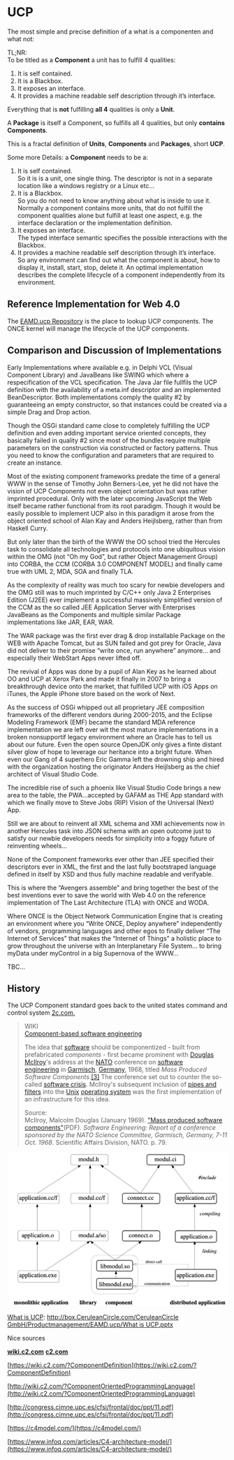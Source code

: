 # UCP

The most simple and precise definition of a what is a componenten and what not:

TL;NR:  
To be titled as a **Component** a unit has to fulfill 4 qualities:

1. It is self contained.
2. It is a Blackbox.
3. It exposes an interface.
4. It provides a machine readable self description through it’s interface.

Everything that is **not** fulfilling **all 4** qualities is only a **Unit**.

A **Package** is itself a Component, so fulfills all 4 qualities, but only **contains Components**.

This is a fractal definition of **Units**, **Components** and **Packages**, short **UCP**.

Some more Details: a **Component** needs to be a:

1. It is self contained.  
So it is is a unit, one single thing. The descriptor is not in a separate location like a windows registry or a Linux etc…
2. It is a Blackbox.  
So you do not need to know anything about what is inside to use it. Normally a component contains more units, that do not fulfill the component qualities alone but fulfill at least one aspect, e.g. the interface declaration or the implementation definition.
3. It exposes an interface.  
The typed interface semantic specifies the possible interactions with the Blackbox.
4. It provides a machine readable self description through it’s interface.  
So any environment can find out what the component is about, how to display it, install, start, stop, delete it. An optimal implementation describes the complete lifecycle of a component independently from its environment.

## Reference Implementation for Web 4.0

The [EAMD.ucp Repository](../eamducp-repository.md) is the place to lookup UCP components. The ONCE kernel will manage the lifecycle of the UCP components.

## Comparison and Discussion of Implementations

Early Implementations where available e.g. in Delphi VCL (Visual Component Library) and JavaBeans like SWING which where a respecification of the VCL specification. The Java Jar file fullfils the UCP definition with the availability of a meta.inf descriptor and an implemented BeanDescriptor. Both implementations comply the quality #2 by guaranteeing an empty constructor, so that instances could be created via a simple Drag and Drop action.

Though the OSGi standard came close to completely fulfilling the UCP definition and even adding important service oriented concepts, they basically failed in quality #2 since most of the bundles require multiple parameters on the construction via constructed or factory patterns. Thus you need to know the configuration and parameters that are required to create an instance.

Most of the existing component frameworks predate the time of a general WWW in the sense of Timothy John Berners-Lee, yet he did not have the vision of UCP Components not even object orientation but was rather imprinted procedural. Only with the later upcoming JavaScript the Web itself became rather functional from its root paradigm. Though it would be easily possible to implement UCP also in this paradigm it arose from the object oriented school of Alan Kay and Anders Heijlsberg, rather than from Haskell Curry.

But only later than the birth of the WWW the OO school tried the Hercules task to consolidate all technologies and protocols into one ubiquitous vision within the OMG (not “Oh my God”, but rather Object Management Group) into CORBA, the CCM (CORBA 3.0 COMPONENT MODEL) and finally came true with UML 2, MDA, SOA and finally TLA.

As the complexity of reality was much too scary for newbie developers and the OMG still was to much imprinted by C/C++ only Java 2 Enterprises Edition (J2EE) ever implement a successful massively simplified version of the CCM as the so called JEE Application Server with Enterprises JavaBeans as the Components and multiple similar Package implementations like JAR, EAR, WAR.

The WAR package was the first ever drag & drop installable Package on the WEB with Apache Tomcat, but as SUN failed and got prey for Oracle, Java did not deliver to their promise “write once, run anywhere” anymore… and especially their WebStart Apps never lifted off.

The revival of Apps was done by a pupil of Alan Key as he learned about OO and UCP at Xerox Park and made it finally in 2007 to bring a breakthrough device onto the market, that fulfilled UCP with iOS Apps on iTunes, the Apple iPhone store based on the work of Next.

As the success of OSGi whipped out all proprietary JEE composition frameworks of the different vendors during 2000-2015, and the Eclipse Modeling Framework (EMF) became the standard MDA reference implementation we are left over wit the most mature implementations in a broken nonsupportif legacy environment where an Oracle has to tell us about our future. Even the open source OpenJDK only gives a finte distant silver glow of hope to leverage our heritance into a bright future. When even our Gang of 4 superhero Eric Gamma left the drowning ship and hired with the organization hosting the originator Anders Heijlsberg as the chief architect of Visual Studio Code.

The incredible rise of such a phoenix like Visual Studio Code brings a new area to the table, the PWA…accepted by GAFAM as THE App standard with which we finally move to Steve Jobs (RIP) Vision of the Universal (Next) App.

Still we are about to reinvent all XML schema and XMI achievements now in another Hercules task into JSON schema with an open outcome just to satisfy our newbie developers needs for simplicity into a foggy future of reinventing wheels…

None of the Component frameworks ever other than JEE specified their descriptors ever in XML, the first and the last fully bootstraped language defined in itself by XSD and thus fully machine readable and verifyable.

This is where the “Avengers assemble” and bring together the best of the best inventions ever to save the world with Web 4.0 on the reference implementation of The Last Architecture (TLA) with ONCE and WODA.

Where ONCE is the Object Network Communication Engine that is creating an environment where you “Write ONCE, Deploy anywhere” independently of vendors, programming languages and other egos to finally deliver “The Internet of Services” that makes the “Internet of Things” a holistic place to grow throughout the universe with an Interplanetary File System… to bring myData under myControl in a big Supernova of the WWW…

TBC…

## History

The UCP Component standard goes back to the united states command and control system [2c.com.](http://2c.com)  

> WIKI  
> [Component-based software engineering](https://en.wikipedia.org/wiki/Component-based_software_engineering)
> 
> The idea that [software](https://en.wikipedia.org/wiki/Software) should be componentized - built from prefabricated *components* - first became prominent with [Douglas McIlroy](https://en.wikipedia.org/wiki/Douglas_McIlroy)'s address at the [NATO](https://en.wikipedia.org/wiki/NATO) conference on [software engineering](https://en.wikipedia.org/wiki/Software_engineering) in [Garmisch](https://en.wikipedia.org/wiki/Garmisch-Partenkirchen), [Germany](https://en.wikipedia.org/wiki/Germany), 1968, titled *Mass Produced Software Components*.[\[3\]](https://en.wikipedia.org/wiki/Component-based_software_engineering#cite_note-3) The conference set out to counter the so-called [software crisis](https://en.wikipedia.org/wiki/Software_crisis). McIlroy's subsequent inclusion of [pipes and filters](https://en.wikipedia.org/wiki/Pipeline_(Unix)) into the [Unix](https://en.wikipedia.org/wiki/Unix) [operating system](https://en.wikipedia.org/wiki/Operating_system) was the first implementation of an infrastructure for this idea.
> 
> Source:  
> McIlroy, Malcolm Douglas (January 1969). ["Mass produced software components"](http://homepages.cs.ncl.ac.uk/brian.randell/NATO/nato1968.PDF)(PDF). *Software Engineering: Report of a conference sponsored by the NATO Science Committee, Garmisch, Germany, 7-11 Oct. 1968*. Scientific Affairs Division, NATO. p. 79.

![](./attachments/image-20200725-103421.png)

[What is UCP](http://box.CeruleanCircle.com/CeruleanCircle): [http://box.CeruleanCircle.com/CeruleanCircle GmbH/Productmanagement/EAMD.ucp/What is UCP.pptx](http://box.CeruleanCircle.com/CeruleanCircle%20GmbH/Productmanagement/EAMD.ucp/What%20is%20UCP.pptx)

Nice sources

[**wiki.c2.com**](http://wiki.c2.com) [**c2.com**](http://c2.com)

[https://wiki.c2.com/?ComponentDefinition](https://wiki.c2.com/?ComponentDefinition)

[http://wiki.c2.com/?ComponentOrientedProgrammingLanguage](http://wiki.c2.com/?ComponentOrientedProgrammingLanguage)

[http://congress.cimne.upc.es/cfsi/frontal/doc/ppt/11.pdf](http://congress.cimne.upc.es/cfsi/frontal/doc/ppt/11.pdf)

[https://c4model.com/](https://c4model.com/)

[https://www.infoq.com/articles/C4-architecture-model/](https://www.infoq.com/articles/C4-architecture-model/)